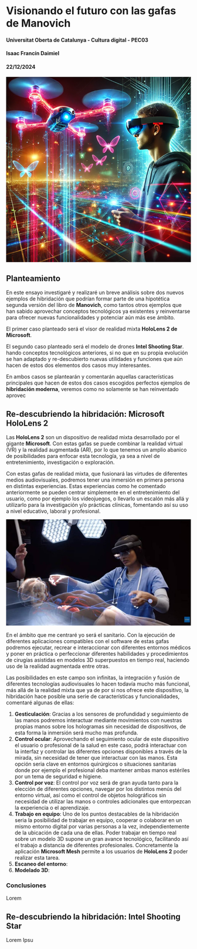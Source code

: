 # Visionando el futuro con las gafas de Manovich
#### Universitat Oberta de Catalunya - Cultura digital - PEC03
#### Isaac Francín Daimiel
#### 22/12/2024
![portada](image.png)
## Planteamiento

En este ensayo investigaré y realizaré un breve análisis sobre dos nuevos ejemplos de hibridación que podrían formar parte de una hipotética segunda versión del libro de **Manovich**, como tantos otros ejemplos que han sabido aprovechar conceptos tecnológicos ya existentes y reinventarse para ofrecer nuevas funcionalidades y potenciar aún más ese ámbito. 

El primer caso planteado será el visor de realidad mixta **HoloLens 2 de Microsoft**.

El segundo caso planteado será el modelo de drones **Intel Shooting Star**.
hando conceptos tecnológicos anteriores, si no que en su propia evolución se han adaptado y re-descubierto nuevas utilidades y funciones que aún hacen de estos dos elementos dos casos muy interesantes.

En ambos casos se plantearán y comentarán aquellas características principales que hacen de estos dos casos escogidos perfectos ejemplos de **hibridación moderna**, veremos como no solamente se han reinventado aprovec
## Re-descubriendo la hibridación: Microsoft HoloLens 2

Las **HoloLens 2** son un dispositivo de realidad mixta desarrollado por el gigante **Microsoft**. Con estas gafas se puede combinar la realidad virtual (VR) y la realidad augmentada (AR), por lo que tenemos un amplio abanico de posibilidades para enfocar esta tecnología, ya sea a nivel de entretenimiento, investigación o exploración.

Con estas gafas de realidad mixta, que fusionará las virtudes de diferentes medios audiovisuales, podremos tener una inmersión en primera persona en distintas experiencias. Estas experiencias como he comentado anteriormente se pueden centrar simplemente en el entretenimiento del usuario, como por ejemplo los videojuegos, o llevarlo un escalón más allá y utilizarlo para la investigación y/o prácticas clínicas, fomentando así su uso a nivel educativo, laboral y profesional.

![hololens](image1.jpg)

En el ámbito que me centraré yo será el sanitario. Con la ejecución de diferentes aplicaciones compatibles con el software de estas gafas podremos ejecutar, recrear e interaccionar con diferentes entornos médicos y poner en práctica o perfeccionar diferentes habilidades y procedimientos de cirugías asistidas en modelos 3D superpuestos en tiempo real, haciendo uso de la realidad augmentada entre otras.

Las posibilidades en este campo son infinitas, la integración y fusión de diferentes tecnologías audiovisuales lo hacen todavía mucho más funcional, más allá de la realidad mixta que ya de por si nos ofrece este dispositivo, la hibridación hace posible una serie de características y funcionalidades, comentaré algunas de ellas:

1. **Gesticulación**: Gracias a los sensores de profundidad y seguimiento de las manos podremos interactuar mediante movimientos con nuestras propias manos sobre los hologramas sin necesidad de dispositivos, de esta forma la inmersión será mucho mas profunda. 
2. **Control ocular**: Aprovechando el seguimiento ocular de este dispositivo el usuario o profesional de la salud en este caso, podrá interactuar con la interfaz y controlar las diferentes opciones disponibles a través de la mirada, sin necesidad de tener que interactuar con las manos. Esta opción seria clave en entornos quirúrgicos o situaciones sanitarias donde por ejemplo el profesional deba mantener ambas manos estériles por un tema de seguridad e higiene.
3. **Control por voz**: El control por voz será de gran ayuda tanto para la elección de diferentes opciones, navegar por los distintos menús del entorno virtual, así como el control de objetos holográficos sin necesidad de utilizar las manos o controles adicionales que entorpezcan la experiencia o el aprendizaje.
4. **Trabajo en equipo**: Uno de los puntos destacables de la hibridación seria la posibilidad de trabajar en equipo, cooperar o colaborar en un mismo entorno digital por varias personas a la vez, independientemente de la ubicación de cada una de ellas. Poder trabajar en tiempo real sobre un modelo 3D supone un gran avance tecnológico, facilitando así el trabajo a distancia de diferentes profesionales. Concretamente la aplicación **Microsoft Mesh** permite a los usuarios de **HoloLens 2** poder realizar esta tarea.
5. **Escaneo del entorno**:
6. **Modelado 3D**:

### Conclusiones

Lorem

## Re-descubriendo la hibridación: Intel Shooting Star

Lorem Ipsu

